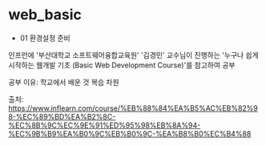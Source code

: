 # web_basic
+ 01 환경설정 준비

인프런에 '부산대학교 소프트웨어융합교육원' '김경민' 교수님이 진행하는 '누구나 쉽게 시작하는 웹개발 기초 (Basic Web Development Course)'를 참고하여 공부

공부 이유: 학교에서 배운 것 복습 차원

출처: https://www.inflearn.com/course/%EB%88%84%EA%B5%AC%EB%82%98-%EC%89%BD%EA%B2%8C-%EC%8B%9C%EC%9E%91%ED%95%98%EB%8A%94-%EC%9B%B9%EA%B0%9C%EB%B0%9C-%EA%B8%B0%EC%B4%88

